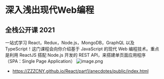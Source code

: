 # 深入浅出现代Web编程

## 全栈公开课 2021

一站式学习 React，Redux，Node.js，MongoDB，GraphQL 以及 TypeScript！这门课程会向你介绍基于 JavaScript 的现代 Web 编程技术。重点是利用 ReactJS 搭配 Node.js 开发的 REST API，来搭建单页面应用程序（SPA：Single Page Application）
![image.png](https://cdn.nlark.com/yuque/0/2021/svg/23075474/1640086861568-cce58d79-59ad-448b-af9d-e0170a110cab.svg#clientId=u9452ec84-4b5c-4&crop=0&crop=0&crop=1&crop=1&from=paste&id=ub8b2348f&margin=%5Bobject%20Object%5D&name=image.png&originHeight=150&originWidth=70&originalType=url&ratio=1&rotation=0&showTitle=false&size=8788&status=done&style=none&taskId=udb48d283-d7b3-43df-a94a-bb7c2a3fa64&title=)

- https://ZZZCNY.github.io/React/part1/anecdotes/public/index.html
